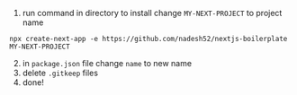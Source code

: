 1. run command in directory to install
   change `MY-NEXT-PROJECT` to project name
```
npx create-next-app -e https://github.com/nadesh52/nextjs-boilerplate MY-NEXT-PROJECT
```
2. in `package.json` file change `name` to new name
3. delete `.gitkeep` files
4. done!
